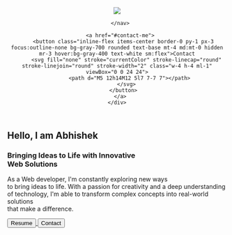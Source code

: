 <!doctype html>
<html class="scroll-smooth">
<head>
  <meta charset="UTF-8">
  <meta name="viewport" content="width=device-width, initial-scale=1.0">
  <link rel="shortcut icon" href="logo.png" type="image/x-icon">
  <title>Abhishek yadav</title>
  <script src="https://cdn.tailwindcss.com"></script>
  <style>
    .back{
      background-image: url('./bg.png');
      background-size: cover;
      height: 100vh;
    }
    .gradient{
      background: rgb(17,24,39);
      background: linear-gradient(0deg, rgba(17,24,39,1) 6%, rgba(18,22,31,1) 54%, rgba(20,20,21,1) 93%);;
    }
  </style>
</head>
<body class=" bg-gray-900">
  <!-- Header -->
  <section class="back">
  <header class="text-gray-400 body-font" id="main">
    <div class="container mx-auto flex flex-wrap flex-col md:flex-row items-center">
      <a href="#main" class="flex title-font font-medium items-center text-white mb-4 md:mb-0 cursor-pointer">
        <img src="logo.png" class="w-24 h-24" >
         <!-- <span class="ml-3 text-xl">Abhishek yadav</span> -->
     </a>
      <nav class="md:ml-auto md:mr-auto flex flex-wrap items-center text-base justify-center">

      </nav>

      <a href="#contact-me">
        <button class="inline-flex items-center border-0 py-1 px-3 focus:outline-none bg-gray-700 rounded text-base mt-4 md:mt-0 hidden mr-3 hover:bg-gray-400 text-white sm:flex">Contact
          <svg fill="none" stroke="currentColor" stroke-linecap="round" stroke-linejoin="round" stroke-width="2" class="w-4 h-4 ml-1" viewBox="0 0 24 24">
            <path d="M5 12h14M12 5l7 7-7 7"></path>
          </svg>
        </button>
      </a>
    </div>
  </header>

  <!--  Hero --> 
  <section class="text-gray-400  body-font">
    <div class="container mx-auto flex px-5 py-4 sm:py-24 md:flex-row flex-col items-center ">
      <div class="lg:flex-grow md:w-1/2 lg:pr-24 md:pr-16 flex flex-col md:items-start md:text-left mb-16 md:mb-0 items-center text-center">
        <h2 class="title-font sm:text-4xl text-3xl mb-4 font-medium text-white">Hello, I am <span class="text-green-400"> Abhishek </span></h2>
            <h1 class="title-font sm:text-3xl text-2xl mb-4 font-medium text-white">Bringing Ideas to Life with Innovative <br class="hidden lg:inline-block">  Web Solutions</h1>
            <p class="leading-relaxed mb-8">As a Web developer, I'm constantly exploring new ways <br class="hidden lg:inline-block"> to bring ideas to life. With a passion for creativity and a  deep understanding <br class="hidden lg:inline-block">of technology,  I'm able to transform complex concepts into real-world solutions <br class="hidden lg:inline-block"> that make a difference. </p>
            <div class="flex justify-center">
              <a href="https://resumeismy.netlify.app/" target="_blank">
                <button class="inline-flex text-white bg-green-500 border-0 py-2 px-6 focus:outline-none hover:bg-green-600 rounded text-lg" >Resume</button>
              </a>
              <a href="#contact-me">
                <button class="ml-4 inline-flex text-gray-400 bg-gray-800 border-0 py-2 px-6 focus:outline-none hover:bg-gray-700 hover:text-white rounded text-lg">Contact</button>
              </a>
            </div>
      </div>
    </div>
  </section>

</section>
 

<!-- Features -->

<section class="text-gray-400 gradient body-font">
    <div class="container py-4 sm:py-24 mx-auto flex flex-wrap">
        <div class="flex flex-col flex-wrap lg:py-6 -mb-10 lg:w-1/2 lg:pl-12 lg:text-left text-center">
          <h1 class="sm:text-3xl text-2xl font-medium title-font mb-14 text-white">Transforming Complex Ideas into Simple, Impactful Web Solutions</h1>
        <div class="flex flex-col mb-10 lg:items-start items-center">
          <div class="w-12 h-12 inline-flex items-center justify-center rounded-full bg-gray-800 text-green-400 mb-5">
            <img src="js.png" class="w-6 h-6 rounded-full" >
          </div>
          <div class="flex-grow">
            <h2 class="text-white text-lg title-font font-medium mb-3">I Discuss</h2>
            <p class="leading-relaxed text-base">It is a real time chat web app. The technology required to build app is vanilla JS, Node.js and socket.io</p>
            <a href="https://i-discuss-chat-app.netlify.app/" target="_blank" class="mt-3 text-green-400 inline-flex items-center">View Site
              <svg fill="none" stroke="currentColor" stroke-linecap="round" stroke-linejoin="round" stroke-width="2" class="w-4 h-4 ml-2" viewBox="0 0 24 24">
                <path d="M5 12h14M12 5l7 7-7 7"></path>
              </svg>
            </a>
          </div>
        </div>
        <div class="flex flex-col mb-10 lg:items-start items-center">
          <div class="w-12 h-12 inline-flex items-center justify-center rounded-full bg-gray-800 text-green-400 mb-5">
            <img src="css.png" class="w-6 h-6 rounded-full" >
          </div>
          <div class="flex-grow">
            <h2 class="text-white text-lg title-font font-medium mb-3">The Weather</h2>
            <p class="leading-relaxed text-base">This web app forecast the real time weather of city. It is build using API, Bootstrap and various technology.</p>
            <a class="mt-3 text-green-400 inline-flex items-center" href="https://weather-website-gp.netlify.app/" target="_blank">View Site
              <svg fill="none" stroke="currentColor" stroke-linecap="round" stroke-linejoin="round" stroke-width="2" class="w-4 h-4 ml-2" viewBox="0 0 24 24">
                <path d="M5 12h14M12 5l7 7-7 7"></path>
              </svg>
            </a>
          </div>
        </div>
        <div class="flex flex-col mb-10 lg:items-start items-center">
          <div class="w-12 h-12 inline-flex items-center justify-center rounded-full bg-gray-800 text-green-400 mb-5">
            <img src="sc.png" class="w-6 h-6 rounded-full" >
          </div>
          <div class="flex-grow">
            <h2 class="text-white text-lg title-font font-medium mb-3">Drum Kit</h2>
            <p class="leading-relaxed text-base">This web app is used to play the sounds of drum at particular keystroke. It is build by vanila javaascript and CSS3.</p>
            <a class="mt-3 text-green-400 inline-flex items-center" href="https://drum-sound-player.netlify.app" target="_blank">View Site
              <svg fill="none" stroke="currentColor" stroke-linecap="round" stroke-linejoin="round" stroke-width="2" class="w-4 h-4 ml-2" viewBox="0 0 24 24">
                <path d="M5 12h14M12 5l7 7-7 7"></path>
              </svg>
            </a>
          </div>
        </div>
      </div>
      <div class="lg:w-1/2 w-full mb-10  lg:mb-0 rounded-lg overflow-hidden">
        <img alt="feature" class=" object-center ml-0 mt-10 sm:ml-6 sm:mt-0  " src="me1.png">
      </div>
    </div>
  </section>

 <!-- Computer langugae worked earler -->

 <section class="text-gray-400 body-font bg-gray-900">
    <div class="container px-5 py-24 mx-auto">
      <div class="flex flex-wrap w-full mb-20 flex-col items-center text-center">
        <h1 class="sm:text-3xl text-2xl font-medium title-font mb-2 text-white">Skills and Expertise in Various Technologies</h1>
        <p class="lg:w-1/2 w-full leading-relaxed text-opacity-80">With years of experience in the tech industry, I've developed a broad skill set and expertise in various programming languages and technologies.</p>
      </div>
      <div class="flex flex-wrap -m-4">
        <div class="xl:w-1/3 md:w-1/2 p-4">
          <div class="border border-gray-700 border-opacity-75 p-6 rounded-lg">
            <div class="w-10 h-10 inline-flex items-center justify-center rounded-full bg-gray-800 text-green-400 mb-4">
                <img src="sc.png" class="w-6 h-6 rounded-full" >
            </div>
            <h2 class="text-lg text-white font-medium title-font mb-2">HTML</h2>
            <p class="leading-relaxed text-base">As a front-end developer, I've used HTML to structure and organize content on the web, creating clean and semantic markup for optimal accessibility and SEO..</p>
          </div>
        </div>
        <div class="xl:w-1/3 md:w-1/2 p-4">
          <div class="border border-gray-700 border-opacity-75 p-6 rounded-lg">
            <div class="w-10 h-10 inline-flex items-center justify-center rounded-full bg-gray-800 text-green-400 mb-4">
                <img src="css.png" class="w-6 h-6 rounded-full" >
            </div>
            <h2 class="text-lg text-white font-medium title-font mb-2">CSS</h2>
            <p class="leading-relaxed text-base">I'm proficient in using CSS to style web pages, creating beautiful and responsive layouts that adapt to different screen sizes and devices..</p>
          </div>
        </div>
        <div class="xl:w-1/3 md:w-1/2 p-4">
          <div class="border border-gray-700 border-opacity-75 p-6 rounded-lg">
            <div class="w-10 h-10 inline-flex items-center justify-center rounded-full bg-gray-800 text-green-400 mb-4">
                <img src="js.png" class="w-6 h-6 rounded-full" >
            </div>
            <h2 class="text-lg text-white font-medium title-font mb-2">JavaScript</h2>
            <p class="leading-relaxed text-base">With a deep understanding of JavaScript fundamentals, I'm able to build dynamic and interactive web applications that provide a seamless user experience.</p>
          </div>
        </div>
        <div class="xl:w-1/3 md:w-1/2 p-4">
          <div class="border border-gray-700 border-opacity-75 p-6 rounded-lg">
            <div class="w-10 h-10 inline-flex items-center justify-center rounded-full bg-gray-800 text-green-400 mb-4">
                <img src="react.png" class="w-6 h-6 rounded-full" >
            </div>
            <h2 class="text-lg text-white font-medium title-font mb-2">React JS</h2>
            <p class="leading-relaxed text-base">I've developed a strong proficiency in ReactJS, using it to create scalable and performant web applications with reusable components and a modular architecture.</p>
          </div>
        </div>
        <div class="xl:w-1/3 md:w-1/2 p-4">
          <div class="border border-gray-700 border-opacity-75 p-6 rounded-lg">
            <div class="w-10 h-10 inline-flex items-center justify-center rounded-full bg-gray-800 text-green-400 mb-4">
                <img src="python.png" class="w-6 h-6 rounded-full" >
            </div>
            <h2 class="text-lg text-white font-medium title-font mb-2">Python</h2>
            <p class="leading-relaxed text-base">I'm proficient in using Python to build robust and scalable software solutions, leveraging its versatility and readability to create efficient and elegant code.</p>
          </div>
        </div>
        <div class="xl:w-1/3 md:w-1/2 p-4">
          <div class="border border-gray-700 border-opacity-75 p-6 rounded-lg">
            <div class="w-10 h-10 inline-flex items-center justify-center rounded-full bg-gray-800 text-green-400 mb-4">
                <img src="db.png" class="w-6 h-6 rounded-full" >
            </div>
            <h2 class="text-lg text-white font-medium title-font mb-2">SQL Database</h2>
            <p class="leading-relaxed text-base">With a strong understanding of relational database concepts and SQL syntax, I'm able to design and manage complex database schemas and queries.</p>
          </div>
        </div>
      </div>
    </div>
  </section>
  

  <!-- Blogs -->

  <section class="text-gray-400 bg-gray-900 body-font overflow-hidden">
    <div class="container px-5 py-24 mx-auto">
      <h1 class="sm:text-3xl text-2xl font-medium text-center title-font mb-24 text-white">Some of my Insights.</h1>
      <div class="flex flex-wrap -m-12">
        <div class="p-12 md:w-1/2 flex flex-col items-start">
          <span class="inline-block py-1 px-2 rounded bg-gray-800 text-gray-400 text-opacity-75 text-xs font-medium tracking-widest">PROJECT</span>
          <h2 class="sm:text-3xl text-2xl title-font font-medium text-white mt-4 mb-4">I Discuss: A chat Web App</h2>
          <p class="leading-relaxed mb-8">Socket.io is great way to make real-time chat application which send message to the user if server has update and user can also send message to the server if user has update. Which make it super powerful.</p>
          <div class="flex items-center flex-wrap pb-4 mb-4 border-b-2 border-gray-800 border-opacity-75 mt-auto w-full">
            <a class="text-green-400 inline-flex items-center" target="_blank" href="https://medium.com/@gauravp041104/chat-web-app-a37bbdcf2f4d">Read More
              <svg class="w-4 h-4 ml-2" viewBox="0 0 24 24" stroke="currentColor" stroke-width="2" fill="none" stroke-linecap="round" stroke-linejoin="round">
                <path d="M5 12h14"></path>
                <path d="M12 5l7 7-7 7"></path>
              </svg>
            </a>
            <span class="text-gray-500 mr-3 inline-flex items-center ml-auto leading-none text-sm pr-3 py-1 border-r-2 border-gray-800">
              <svg class="w-4 h-4 mr-1" stroke="currentColor" stroke-width="2" fill="none" stroke-linecap="round" stroke-linejoin="round" viewBox="0 0 24 24">
                <path d="M1 12s4-8 11-8 11 8 11 8-4 8-11 8-11-8-11-8z"></path>
                <circle cx="12" cy="12" r="3"></circle>
              </svg>1.2K
            </span>
            <span class="text-gray-500 inline-flex items-center leading-none text-sm">
              <svg class="w-4 h-4 mr-1" stroke="currentColor" stroke-width="2" fill="none" stroke-linecap="round" stroke-linejoin="round" viewBox="0 0 24 24">
                <path d="M21 11.5a8.38 8.38 0 01-.9 3.8 8.5 8.5 0 01-7.6 4.7 8.38 8.38 0 01-3.8-.9L3 21l1.9-5.7a8.38 8.38 0 01-.9-3.8 8.5 8.5 0 014.7-7.6 8.38 8.38 0 013.8-.9h.5a8.48 8.48 0 018 8v.5z"></path>
              </svg>6
            </span>
          </div>
        </div>
        <div class="p-12 md:w-1/2 flex flex-col items-start">
          <span class="inline-block py-1 px-2 rounded bg-gray-800 text-gray-400 text-opacity-75 text-xs font-medium tracking-widest">CONTENT WRITING</span>
          <h2 class="sm:text-3xl text-2xl title-font font-medium text-white mt-4 mb-4">Homeschooling in India</h2>
          <p class="leading-relaxed mb-8">Homeschooling fills a gap of traditional education system. As subject are more specific the child has more access of knowledge in a particular field. Homeschooled student’s performance is much better than their counterpart studying in traditional schools.</p>
          <div class="flex items-center flex-wrap pb-4 mb-4 border-b-2 border-gray-800 border-opacity-75 mt-auto w-full">
            <a class="text-green-400 inline-flex items-center" target="_blank" href="https://medium.com/@gauravp041104/homeschooling-5ebbbb9ce6a9">Read More
              <svg class="w-4 h-4 ml-2" viewBox="0 0 24 24" stroke="currentColor" stroke-width="2" fill="none" stroke-linecap="round" stroke-linejoin="round">
                <path d="M5 12h14"></path>
                <path d="M12 5l7 7-7 7"></path>
              </svg>
            </a>
            <span class="text-gray-500 mr-3 inline-flex items-center ml-auto leading-none text-sm pr-3 py-1 border-r-2 border-gray-800">
              <svg class="w-4 h-4 mr-1" stroke="currentColor" stroke-width="2" fill="none" stroke-linecap="round" stroke-linejoin="round" viewBox="0 0 24 24">
                <path d="M1 12s4-8 11-8 11 8 11 8-4 8-11 8-11-8-11-8z"></path>
                <circle cx="12" cy="12" r="3"></circle>
              </svg>1.2K
            </span>
            <span class="text-gray-500 inline-flex items-center leading-none text-sm">
              <svg class="w-4 h-4 mr-1" stroke="currentColor" stroke-width="2" fill="none" stroke-linecap="round" stroke-linejoin="round" viewBox="0 0 24 24">
                <path d="M21 11.5a8.38 8.38 0 01-.9 3.8 8.5 8.5 0 01-7.6 4.7 8.38 8.38 0 01-3.8-.9L3 21l1.9-5.7a8.38 8.38 0 01-.9-3.8 8.5 8.5 0 014.7-7.6 8.38 8.38 0 013.8-.9h.5a8.48 8.48 0 018 8v.5z"></path>
              </svg>6
            </span>
          </div>
        </div>
      </div>
    </div>
  </section>

  <!-- Contact -->

  <section class="text-gray-400 bg-gray-900 body-font relative" id="contact-me">
    <div class="container px-5 pt-24 mx-auto flex sm:flex-nowrap flex-wrap">
      <div class="lg:w-2/3 md:w-1/2 bg-gray-900 rounded-lg overflow-hidden sm:mr-10 p-10 flex items-end justify-start relative">
        <iframe width="100%" height="100%" title="map" class="absolute inset-0" frameborder="0" marginheight="0" marginwidth="0" scrolling="no" src="https://www.google.com/maps/embed?pb=!1m18!1m12!1m3!1d241317.14571380627!2d72.71637378187377!3d19.082177513076093!2m3!1f0!2f0!3f0!3m2!1i1024!2i768!4f13.1!3m3!1m2!1s0x3be7c6306644edc1%3A0x5da4ed8f8d648c69!2sMumbai%2C%20Maharashtra!5e0!3m2!1sen!2sin!4v1683103142361!5m2!1sen!2sin" style="filter: grayscale(1) contrast(1.2) opacity(0.16);"></iframe>
        <div class="bg-gray-900 relative flex flex-wrap py-6 rounded shadow-md">
          <div class="lg:w-1/2 px-6">
            <h2 class="title-font font-semibold text-white tracking-widest text-xs">ADDRESS</h2>
            <p class="mt-1">Mumbai, Maharashtra, India</p>
          </div>
          <div class="lg:w-1/2 px-6 mt-4 lg:mt-0 cursor-pointer">
            <h2 class="title-font font-semibold text-white tracking-widest text-xs">EMAIL</h2>
            <a class="text-green-400 leading-relaxed">gauravp989043@email.com</a>
          </div>
        </div>
      </div>
      <div class="lg:w-1/3 md:w-1/2 flex flex-col md:ml-auto w-full md:py-8 mt-8 md:mt-0">
        <h2 class="text-white  mb-1 text-2xl font-medium title-font">Let's Connect</h2>
        <p class="leading-relaxed mb-5">Let's Connect and Create Something Amazing Together</p>
        <div class="relative mb-4">
          <label for="name" class="leading-7 text-sm text-gray-400">Name</label>
          <input type="text" id="name" name="name" class="w-full bg-gray-800 rounded border border-gray-700 focus:border-green-500 focus:ring-2 focus:ring-green-900 text-base outline-none text-gray-100 py-1 px-3 leading-8 transition-colors duration-200 ease-in-out">
        </div>
        <div class="relative mb-4">
          <label for="email" class="leading-7 text-sm text-gray-400">Email</label>
          <input type="email" id="email" name="email" class="w-full bg-gray-800 rounded border border-gray-700 focus:border-green-500 focus:ring-2 focus:ring-green-900 text-base outline-none text-gray-100 py-1 px-3 leading-8 transition-colors duration-200 ease-in-out">
        </div>
        <div class="relative mb-4">
          <label for="message" class="leading-7 text-sm text-gray-400">Message</label>
          <textarea id="message" name="message" class="w-full bg-gray-800 rounded border border-gray-700 focus:border-green-500 focus:ring-2 focus:ring-green-900 h-32 text-base outline-none text-gray-100 py-1 px-3 resize-none leading-6 transition-colors duration-200 ease-in-out"></textarea>
        </div>
        <button class="text-white bg-green-500 border-0 py-2 px-6 focus:outline-none hover:bg-green-600 rounded text-lg">Connect</button>
        <p class="text-xs text-gray-400 text-opacity-90 mt-3">I will connect to you as soon as possible.</p>
      </div>
    </div>
  </section>

  <!-- Footer -->

  <footer class="text-gray-400 bg-gray-900 body-font">
    <div class="container px-5 py-8 mx-auto flex items-center sm:flex-row flex-col">
      <a href="#main" class="flex title-font font-medium items-center md:justify-start justify-center text-white">
        <img src="logo.png" class="w-10 h-10 rounded-full" >
        <span class="ml-3 text-xl">Gaurav Pandey</span>
      </a>
      <p class="text-sm text-gray-400 sm:ml-4 sm:pl-4 sm:border-l-2 sm:border-gray-800 sm:py-2 sm:mt-0 mt-4">© 2023 Gaurav Pandey —
        <a href="https://twitter.com/GauravPandey04" class="text-gray-500 ml-1" target="_blank" rel="noopener noreferrer">@gauravpandey</a>
      </p>
      <span class="inline-flex sm:ml-auto sm:mt-0 mt-4 justify-center sm:justify-start cursor-pointer">
        <a class="ml-3 text-gray-400" target="_blank" href="https://github.com/Gaurav-pandey04">
          <svg fill="currentColor" stroke-linecap="round" stroke-linejoin="round" stroke-width="2" class="w-5 h-5" viewBox="0 0 24 24">
            <path d="M15,3c-6.627,0 -12,5.373 -12,12c0,5.623 3.872,10.328 9.092,11.63c-0.056,-0.162 -0.092,-0.35 -0.092,-0.583v-2.051c-0.487,0 -1.303,0 -1.508,0c-0.821,0 -1.551,-0.353 -1.905,-1.009c-0.393,-0.729 -0.461,-1.844 -1.435,-2.526c-0.289,-0.227 -0.069,-0.486 0.264,-0.451c0.615,0.174 1.125,0.596 1.605,1.222c0.478,0.627 0.703,0.769 1.596,0.769c0.433,0 1.081,-0.025 1.691,-0.121c0.328,-0.833 0.895,-1.6 1.588,-1.962c-3.996,-0.411 -5.903,-2.399 -5.903,-5.098c0,-1.162 0.495,-2.286 1.336,-3.233c-0.276,-0.94 -0.623,-2.857 0.106,-3.587c1.798,0 2.885,1.166 3.146,1.481c0.896,-0.307 1.88,-0.481 2.914,-0.481c1.036,0 2.024,0.174 2.922,0.483c0.258,-0.313 1.346,-1.483 3.148,-1.483c0.732,0.731 0.381,2.656 0.102,3.594c0.836,0.945 1.328,2.066 1.328,3.226c0,2.697 -1.904,4.684 -5.894,5.097c1.098,0.573 1.899,2.183 1.899,3.396v2.734c0,0.104 -0.023,0.179 -0.035,0.268c4.676,-1.639 8.035,-6.079 8.035,-11.315c0,-6.627 -5.373,-12 -12,-12z"></path>
          </svg>
        </a>
        <a class="ml-3 text-gray-400" target="_blank" href="https://twitter.com/GauravPandey04">
          <svg fill="currentColor" stroke-linecap="round" stroke-linejoin="round" stroke-width="2" class="w-5 h-5" viewBox="0 0 24 24">
            <path d="M23 3a10.9 10.9 0 01-3.14 1.53 4.48 4.48 0 00-7.86 3v1A10.66 10.66 0 013 4s-4 9 5 13a11.64 11.64 0 01-7 2c9 5 20 0 20-11.5a4.5 4.5 0 00-.08-.83A7.72 7.72 0 0023 3z"></path>
          </svg>
        </a>
        <a class="ml-3 text-gray-400" target="_blank" href="https://www.instagram.com/____gauravpandey_____/">
          <svg fill="none" stroke="currentColor" stroke-linecap="round" stroke-linejoin="round" stroke-width="2" class="w-5 h-5" viewBox="0 0 24 24">
            <rect width="20" height="20" x="2" y="2" rx="5" ry="5"></rect>
            <path d="M16 11.37A4 4 0 1112.63 8 4 4 0 0116 11.37zm1.5-4.87h.01"></path>
          </svg>
        </a>
        <a class="ml-3 text-gray-400" target="_blank" href="https://www.linkedin.com/in/gaurav-pandey-320221244/">
          <svg fill="currentColor" stroke="currentColor" stroke-linecap="round" stroke-linejoin="round" stroke-width="0" class="w-5 h-5" viewBox="0 0 24 24">
            <path stroke="none" d="M16 8a6 6 0 016 6v7h-4v-7a2 2 0 00-2-2 2 2 0 00-2 2v7h-4v-7a6 6 0 016-6zM2 9h4v12H2z"></path>
            <circle cx="4" cy="4" r="2" stroke="none"></circle>
          </svg>
        </a>
      </span>
    </div>
  </footer>
